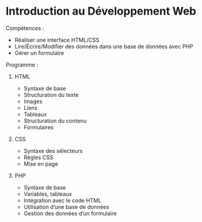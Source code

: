 # Introduction au Développement Web

Compétences :
* Réaliser une interface HTML/CSS
* Lire/Écrire/Modifier des données dans une base de données avec PHP
* Gérer un formulaire

Programme :

1. HTML

   * Syntaxe de base
   * Structuration du texte
   * Images
   * Liens
   * Tableaux
   * Structuration du contenu
   * Formulaires

2. CSS

   * Syntaxe des sélecteurs
   * Règles CSS
   * Mise en page

3. PHP

   * Syntaxe de base
   * Variables, tableaux
   * Intégration avec le code HTML
   * Utilisation d’une base de données
   * Gestion des données d’un formulaire